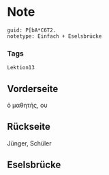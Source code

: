 # Note
```
guid: P[bA*C6T2.
notetype: Einfach + Eselsbrücke
```

### Tags
```
Lektion13
```

## Vorderseite
ὁ μαθητής, ου

## Rückseite
Jünger, Schüler

## Eselsbrücke


